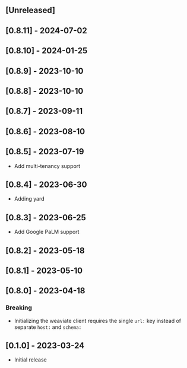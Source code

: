 ## [Unreleased]

## [0.8.11] - 2024-07-02

## [0.8.10] - 2024-01-25

## [0.8.9] - 2023-10-10

## [0.8.8] - 2023-10-10

## [0.8.7] - 2023-09-11

## [0.8.6] - 2023-08-10

## [0.8.5] - 2023-07-19
- Add multi-tenancy support

## [0.8.4] - 2023-06-30
- Adding yard

## [0.8.3] - 2023-06-25
- Add Google PaLM support

## [0.8.2] - 2023-05-18

## [0.8.1] - 2023-05-10

## [0.8.0] - 2023-04-18

### Breaking
- Initializing the weaviate client requires the single `url:` key instead of separate `host:` and `schema:`

## [0.1.0] - 2023-03-24

- Initial release
